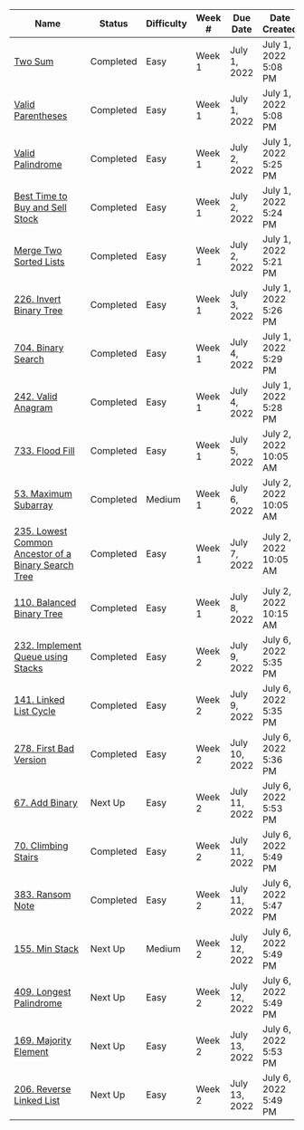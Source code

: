 ﻿| Name                                                              | Status    | Difficulty | Week # | Due Date      | Date Created          |
| ----------------------------------------------------------------- | --------- | ---------- | ------ | ------------- | --------------------- |
| [Two Sum](week1/twoSum/)                                          | Completed | Easy       | Week 1 | July 1, 2022  | July 1, 2022 5:08 PM  |
| [Valid Parentheses](week1/validParentheses/)                      | Completed | Easy       | Week 1 | July 1, 2022  | July 1, 2022 5:08 PM  |
| [Valid Palindrome](week1/validPalindrome/)                        | Completed | Easy       | Week 1 | July 2, 2022  | July 1, 2022 5:25 PM  |
| [Best Time to Buy and Sell Stock](week1/bestTimeToBuyStock/)      | Completed | Easy       | Week 1 | July 2, 2022  | July 1, 2022 5:24 PM  |
| [Merge Two Sorted Lists](week1/mergeTwoSortedLists/)              | Completed | Easy       | Week 1 | July 2, 2022  | July 1, 2022 5:21 PM  |
| [226. Invert Binary Tree](week1/invertBinaryTree/)                | Completed | Easy       | Week 1 | July 3, 2022  | July 1, 2022 5:26 PM  |
| [704. Binary Search](week1/binarySearch/)                         | Completed | Easy       | Week 1 | July 4, 2022  | July 1, 2022 5:29 PM  |
| [242. Valid Anagram](week1/validAnagram/)                         | Completed | Easy       | Week 1 | July 4, 2022  | July 1, 2022 5:28 PM  |
| [733. Flood Fill](week1/floodFill/)                               | Completed | Easy       | Week 1 | July 5, 2022  | July 2, 2022 10:05 AM |
| [53. Maximum Subarray](week1/maximumSubarray/)                    | Completed | Medium     | Week 1 | July 6, 2022  | July 2, 2022 10:05 AM |
| [235. Lowest Common Ancestor of a Binary Search Tree](week1/LCA/) | Completed | Easy       | Week 1 | July 7, 2022  | July 2, 2022 10:05 AM |
| [110. Balanced Binary Tree](week1/balancedBinaryTree/)            | Completed | Easy       | Week 1 | July 8, 2022  | July 2, 2022 10:15 AM |
| [232. Implement Queue using Stacks](week2/queueUsingStack/)       | Completed | Easy       | Week 2 | July 9, 2022  | July 6, 2022 5:35 PM  |
| [141. Linked List Cycle](week2/linkedListCycle/)                  | Completed | Easy       | Week 2 | July 9, 2022  | July 6, 2022 5:35 PM  |
| [278. First Bad Version](week2/firstBadVersion/)                  | Completed | Easy       | Week 2 | July 10, 2022 | July 6, 2022 5:36 PM  |
| [67. Add Binary](week2/addBinary/)                                | Next Up   | Easy       | Week 2 | July 11, 2022 | July 6, 2022 5:53 PM  |
| [70. Climbing Stairs](week2/climbingStairs/)                      | Completed | Easy       | Week 2 | July 11, 2022 | July 6, 2022 5:49 PM  |
| [383. Ransom Note](week2/ransomNote/)                             | Completed | Easy       | Week 2 | July 11, 2022 | July 6, 2022 5:47 PM  |
| [155. Min Stack](week2/minStack/)                                 | Next Up   | Medium     | Week 2 | July 12, 2022 | July 6, 2022 5:49 PM  |
| [409. Longest Palindrome](week2/longestPalindrome/)               | Next Up   | Easy       | Week 2 | July 12, 2022 | July 6, 2022 5:49 PM  |
| [169. Majority Element](week2/majorityElement/)                   | Next Up   | Easy       | Week 2 | July 13, 2022 | July 6, 2022 5:53 PM  |
| [206. Reverse Linked List](week2/reverseLinkedList/)              | Next Up   | Easy       | Week 2 | July 13, 2022 | July 6, 2022 5:49 PM  |